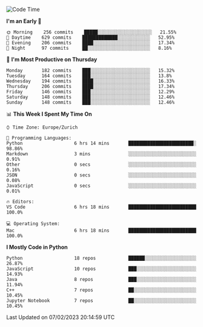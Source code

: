 <!--START_SECTION:waka-->
![Code Time](http://img.shields.io/badge/Code%20Time-2%2C622%20hrs%206%20mins-blue)

**I'm an Early 🐤** 

```text
🌞 Morning    256 commits    █████░░░░░░░░░░░░░░░░░░░░   21.55% 
🌆 Daytime    629 commits    █████████████░░░░░░░░░░░░   52.95% 
🌃 Evening    206 commits    ████░░░░░░░░░░░░░░░░░░░░░   17.34% 
🌙 Night      97 commits     ██░░░░░░░░░░░░░░░░░░░░░░░   8.16%

```
📅 **I'm Most Productive on Thursday** 

```text
Monday       182 commits    ███░░░░░░░░░░░░░░░░░░░░░░   15.32% 
Tuesday      164 commits    ███░░░░░░░░░░░░░░░░░░░░░░   13.8% 
Wednesday    194 commits    ████░░░░░░░░░░░░░░░░░░░░░   16.33% 
Thursday     206 commits    ████░░░░░░░░░░░░░░░░░░░░░   17.34% 
Friday       146 commits    ███░░░░░░░░░░░░░░░░░░░░░░   12.29% 
Saturday     148 commits    ███░░░░░░░░░░░░░░░░░░░░░░   12.46% 
Sunday       148 commits    ███░░░░░░░░░░░░░░░░░░░░░░   12.46%

```


📊 **This Week I Spent My Time On** 

```text
⌚︎ Time Zone: Europe/Zurich

💬 Programming Languages: 
Python                   6 hrs 14 mins       ████████████████████████░   98.86% 
Markdown                 3 mins              ░░░░░░░░░░░░░░░░░░░░░░░░░   0.91% 
Other                    0 secs              ░░░░░░░░░░░░░░░░░░░░░░░░░   0.16% 
JSON                     0 secs              ░░░░░░░░░░░░░░░░░░░░░░░░░   0.08% 
JavaScript               0 secs              ░░░░░░░░░░░░░░░░░░░░░░░░░   0.01%

🔥 Editors: 
VS Code                  6 hrs 18 mins       █████████████████████████   100.0%

💻 Operating System: 
Mac                      6 hrs 18 mins       █████████████████████████   100.0%

```

**I Mostly Code in Python** 

```text
Python                   18 repos            ██████░░░░░░░░░░░░░░░░░░░   26.87% 
JavaScript               10 repos            ███░░░░░░░░░░░░░░░░░░░░░░   14.93% 
Java                     8 repos             ███░░░░░░░░░░░░░░░░░░░░░░   11.94% 
C++                      7 repos             ██░░░░░░░░░░░░░░░░░░░░░░░   10.45% 
Jupyter Notebook         7 repos             ██░░░░░░░░░░░░░░░░░░░░░░░   10.45%

```



 Last Updated on 07/02/2023 20:14:59 UTC
<!--END_SECTION:waka-->　　
